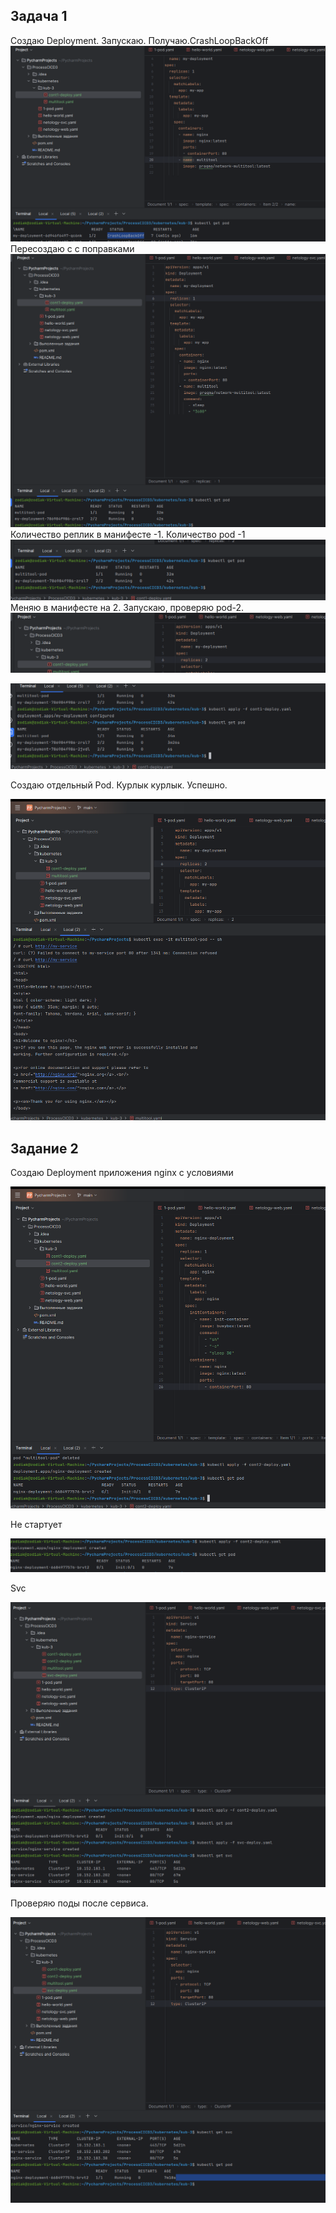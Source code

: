 ## Задача 1

Создаю Deployment. Запускаю. Получаю.CrashLoopBackOff
![3fb443fe51b312fa4ac4ef30855ea530.png](../_resources/3fb443fe51b312fa4ac4ef30855ea530-3.png)
Пересоздаю c с поправками
![d061ff9c5426d972484bc0362f458a22.png](../_resources/d061ff9c5426d972484bc0362f458a22-3.png)
Количество реплик в манифесте -1.
Количество pod -1
![db9dcbdd604bf9cdc9c42b03d5eb4470.png](../_resources/db9dcbdd604bf9cdc9c42b03d5eb4470-3.png)
Меняю в манифесте на 2. Запускаю, проверяю pod-2.
![5da447020f830b5a766cccca29869ac7.png](../_resources/5da447020f830b5a766cccca29869ac7-3.png)

![0f966486594aa7b7aca7187cc7584faf.png](../_resources/0f966486594aa7b7aca7187cc7584faf-3.png)

Создаю отдельный Pod. Курлык курлык. Успешно.

![3c69afbc1d85f4a2df59bc31d24a1343.png](../_resources/3c69afbc1d85f4a2df59bc31d24a1343-3.png)

## Задание 2
Создаю Deployment приложения nginx с условиями

![24165e3cb5153ef346b47822677f9dd1.png](../_resources/24165e3cb5153ef346b47822677f9dd1-3.png)

Не стартует

![c1601a781cd6d632e01fd5ed6c172c49.png](../_resources/c1601a781cd6d632e01fd5ed6c172c49-3.png)

Svc

![e4ff3e72391f40c609e8918cc19113a4.png](../_resources/e4ff3e72391f40c609e8918cc19113a4-3.png)

Проверяю поды после сервиса. 

![6e510ed34a36966b67252fe95ce881cc.png](../_resources/6e510ed34a36966b67252fe95ce881cc-3.png)